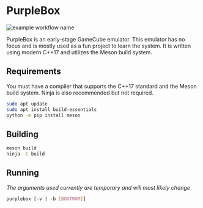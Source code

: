 # PurpleBox

![example workflow name](https://github.com/DidgeridooMH/PurpleBox/workflows/CI/badge.svg)

PurpleBox is an early-stage GameCube emulator. This emulator has no focus and is mostly used as a fun project to learn the system. It is written using modern C++17 and utilizes the Meson build system.

## Requirements

You must have a compiler that supports the C++17 standard and the Meson build system. Ninja is also recommended but not required.

```bash
sudo apt update
sudo apt install build-essentials
python -m pip install meson
```

## Building

```bash
meson build
ninja -C build
```

## Running

*The arguments used currently are temporary and will most likely change*

```bash
purplebox [-v | -b [BOOTROM]]
```
